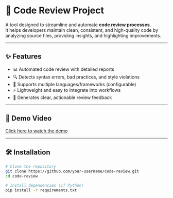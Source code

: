 # 🚀 Code Review Project

A tool designed to streamline and automate **code review processes**.  
It helps developers maintain clean, consistent, and high-quality code by analyzing source files, providing insights, and highlighting improvements.

---

## ✨ Features

- 📊 Automated code review with detailed reports  
- 🔍 Detects syntax errors, bad practices, and style violations  
- 🤖 Supports multiple languages/frameworks (configurable)  
- ⚡ Lightweight and easy to integrate into workflows  
- 📝 Generates clear, actionable review feedback  

---

## 🎥 Demo Video

[Click here to watch the demo](https://drive.google.com/file/d/FILE_ID/view?usp=sharing)


---

## 🛠 Installation

```bash
# Clone the repository
git clone https://github.com/your-username/code-review.git
cd code-review

# Install dependencies (if Python)
pip install -r requirements.txt


